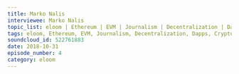 ```yaml
--- 
title: Marko Nalis
interviewee: Marko Nalis
topic_list: eloom | Ethereum | EVM | Journalism | Decentralization | Dapps | Crypto Kitties | Airbnb | Blockchain Technology
tags: eloom, Ethereum, EVM, Journalism, Decentralization, Dapps, Crypto Kitties, Airbnb, Blockchain Technology
soundcloud_id: 522761883
date: 2018-10-31
episode_number: 4
category: eloom
---
```

